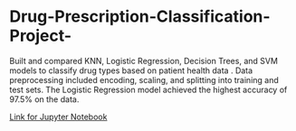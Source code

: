 # Drug-Prescription-Classification-Project-
Built and compared KNN, Logistic Regression, Decision Trees, and SVM models to classify drug types based on patient health data . Data preprocessing included encoding, scaling, and splitting into training and test sets. The Logistic Regression model achieved the highest accuracy of 97.5% on the  data.

[Link for Jupyter Notebook](http://localhost:8889/notebooks/Drug%20Prescription%20Classification%20Project.ipynb)
